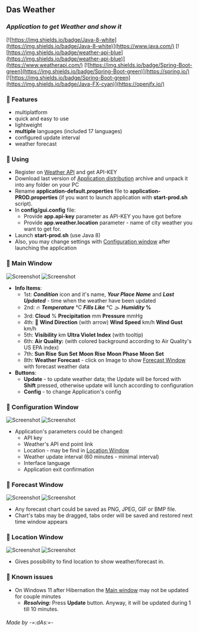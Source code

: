 ## Das Weather
### _Application to get Weather and show it_

[![https://img.shields.io/badge/Java-8-white](https://img.shields.io/badge/Java-8-white)](https://www.java.com/) [![https://img.shields.io/badge/weather-api-blue](https://img.shields.io/badge/weather-api-blue)](https://www.weatherapi.com/) [![https://img.shields.io/badge/Spring-Boot-green](https://img.shields.io/badge/Spring-Boot-green)](https://spring.io/) [![https://img.shields.io/badge/Spring-Boot-green](https://img.shields.io/badge/Java-FX-cyan)](https://openjfx.io/)

### 📃 Features
- multiplatform
- quick and easy to use
- lightweight
- **multiple** languages (included 17 languages)
- configured update interval
- weather forecast

### 📌 Using
- Register on [Weather API](https://www.weatherapi.com/) and get API-KEY
- Download last version of [Application distribution](https://github.com/anrydas/DasWeather/releases) archive and unpack it into any folder on your PC
- Rename **application-default.properties** file to **application-PROD.properties** (if you want to launch application with **start-prod.sh** script).
- In **config/gui.config** file:
  - Provide **app.api-key** parameter as API-KEY you have got before
  - Provide **app.weather.location** parameter - name of city weather you want to get for.
- Launch **start-prod.sh** (use Java 8)
- Also, you may change settings with [Configuration window](#ConfigWin) after launching the application

### 📜 Main Window<a id='MainWin'/>
![Screenshot](images/WeatherWindow_v2.png) ![Screenshot](images/WeatherWindow_v2_L.png)
- **Info Items**:
  - 1st: **_Condition_** icon and it's name, **_Your Place Name_** and **_Last Updated_** - time when the weather have been updated
  - 2nd: 🔥 **_Temperature_** ℃ **_Fills Like_** ℃ 🌫 **_Humidity_ %** 
  - 3rd: **Cloud** % **Precipitation** mm **Pressure** mmHg
  - 4th: 💨 **Wind Direction** (with arrow) **Wind Speed** km/h **Wind Gust** km/h
  - 5th: **Visibility** km **Ultra Violet Index** (with tooltip)
  - 6th: **Air Quality:** (with colored background according to Air Quality's US EPA index)
  - 7th: **Sun Rise** **Sun Set** **Moon Rise** **Moon Phase** **Moon Set**
  - 8th: **Weather Forecast** - click on Image to show [Forecast Window](#ForecastWin) with forecast weather data
- **Buttons**:
  - **Update** - to update weather data; the Update will be forced with **Shift** pressed, otherwise update will lunch according to configuration
  - **Config** - to change Application's config

### 📜 Configuration Window<a id='ConfigWin'/>
![Screenshot](images/PreferencesWindow.png) ![Screenshot](images/PreferencesWindow_L.png)
- Application's parameters could be changed:
  - API key
  - Weather's API end point link
  - Location - may be find in [Location Window](#LocationWin)
  - Weather update interval (60 minutes - minimal interval)
  - Interface language
  - Application exit confirmation

### 📜 Forecast Window<a id='ForecastWin'/>
![Screenshot](images/ForecastWindow.png) ![Screenshot](images/ForecastWindow_L.png)
- Any forecast chart could be saved as PNG, JPEG, GIF or BMP file.
- Chart's tabs may be dragged, tabs order will be saved and restored next time window appears

### 📜 Location Window<a id='LocationWin'/>
![Screenshot](images/LocationWindow.png) ![Screenshot](images/LocationWindow_L.png)
- Gives possibility to find location to show weather/forecast in.

### 🐞 Known issues
- On Windows 11 after Hibernation the [Main window](#MainWin) may not be updated for couple minutes
  - **_Resolving:_** Press **Update** button. Anyway, it will be updated during 1 till 10 minutes.

###### _Made by -=:dAs:=-_